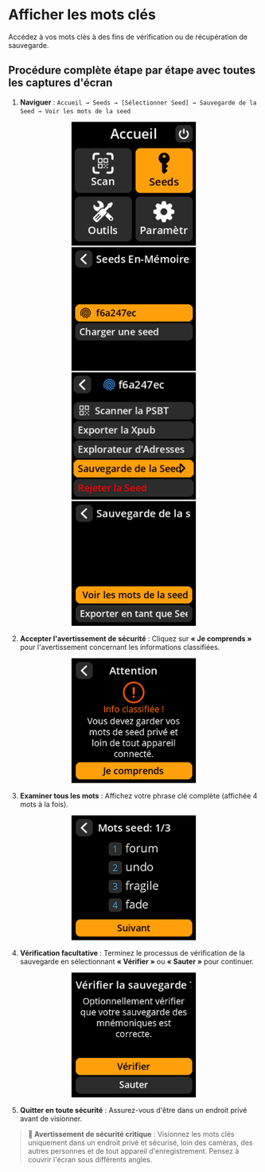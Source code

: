 # Afficher les mots clés

Accédez à vos mots clés à des fins de vérification ou de récupération de sauvegarde.

## Procédure complète étape par étape avec toutes les captures d'écran

1. **Naviguer** : `Accueil → Seeds → [Sélectionner Seed] → Sauvegarde de la Seed → Voir les mots de la seed`

<div align="center">
     <img src="images/SeedOptionSelectView_wl_fr.png" alt="Navigation des graines" width="250"/>
</div>
<div align="center">
     <img src="images/SavedSeedSelectView_wl_fr.png" alt="Sélection du format d'adresse" width="250"/>
</div>

<div align="center">
     <img src="images/BackupSeedSelectView_wl_fr.png" alt="Sous-menu Graine de sauvegarde" width="250"/>
</div>
<div align="center">
     <img src="images/ViewSeedWordsSelectView_wl_fr.png" alt="Sous-menu Sauvegarder les mots clés" width="250"/>
</div>

2. **Accepter l'avertissement de sécurité** : Cliquez sur **« Je comprends »** pour l'avertissement concernant les informations classifiées.

<div align="center">
     <img src="images/ViewSeedWordsWarningView_wl_fr.png" alt="Avertissement de sécurité avant d'afficher les mots clés" width="250"/>
</div>

3. **Examiner tous les mots** : Affichez votre phrase clé complète (affichée 4 mots à la fois).

<div align="center">
     <img src="images/SeedWordsView_wl_fr.png" alt="Écran d'affichage des mots clés" width="250"/>
</div>

4. **Vérification facultative** : Terminez le processus de vérification de la sauvegarde en sélectionnant **« Vérifier »** ou **« Sauter »** pour continuer.

<div align="center">
     <img src="images/SeedBackupTestView_wl_fr.png" alt="Vérification facultative de la sauvegarde des mots clés" width="250"/>
</div>

5. **Quitter en toute sécurité** : Assurez-vous d'être dans un endroit privé avant de visionner.

> **🔐 Avertissement de sécurité critique** : Visionnez les mots clés uniquement dans un endroit privé et sécurisé, loin des caméras, des autres personnes et de tout appareil d'enregistrement. Pensez à couvrir l'écran sous différents angles.
